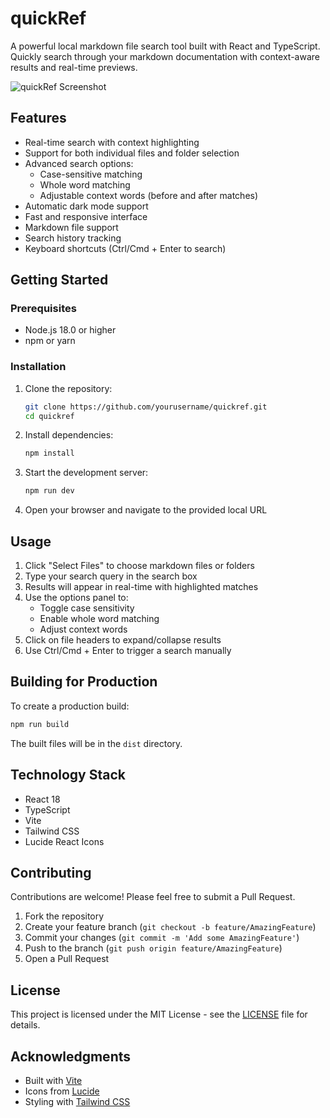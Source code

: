 # quickRef

A powerful local markdown file search tool built with React and TypeScript. Quickly search through your markdown documentation with context-aware results and real-time previews.

![quickRef Screenshot](https://images.pexels.com/photos/4101/search-find-magnifier-research.jpg?auto=compress&cs=tinysrgb&w=1260&h=750&dpr=2)

## Features

- Real-time search with context highlighting
- Support for both individual files and folder selection
- Advanced search options:
  - Case-sensitive matching
  - Whole word matching
  - Adjustable context words (before and after matches)
- Automatic dark mode support
- Fast and responsive interface
- Markdown file support
- Search history tracking
- Keyboard shortcuts (Ctrl/Cmd + Enter to search)

## Getting Started

### Prerequisites

- Node.js 18.0 or higher
- npm or yarn

### Installation

1. Clone the repository:
   ```bash
   git clone https://github.com/yourusername/quickref.git
   cd quickref
   ```

2. Install dependencies:
   ```bash
   npm install
   ```

3. Start the development server:
   ```bash
   npm run dev
   ```

4. Open your browser and navigate to the provided local URL

## Usage

1. Click "Select Files" to choose markdown files or folders
2. Type your search query in the search box
3. Results will appear in real-time with highlighted matches
4. Use the options panel to:
   - Toggle case sensitivity
   - Enable whole word matching
   - Adjust context words
5. Click on file headers to expand/collapse results
6. Use Ctrl/Cmd + Enter to trigger a search manually

## Building for Production

To create a production build:

```bash
npm run build
```

The built files will be in the `dist` directory.

## Technology Stack

- React 18
- TypeScript
- Vite
- Tailwind CSS
- Lucide React Icons

## Contributing

Contributions are welcome! Please feel free to submit a Pull Request.

1. Fork the repository
2. Create your feature branch (`git checkout -b feature/AmazingFeature`)
3. Commit your changes (`git commit -m 'Add some AmazingFeature'`)
4. Push to the branch (`git push origin feature/AmazingFeature`)
5. Open a Pull Request

## License

This project is licensed under the MIT License - see the [LICENSE](LICENSE) file for details.

## Acknowledgments

- Built with [Vite](https://vitejs.dev/)
- Icons from [Lucide](https://lucide.dev/)
- Styling with [Tailwind CSS](https://tailwindcss.com/)